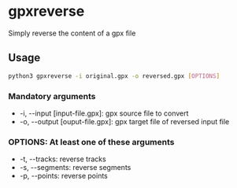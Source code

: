 # gpxreverse

Simply reverse the content of a gpx file

## Usage

```bash
python3 gpxreverse -i original.gpx -o reversed.gpx [OPTIONS]
```
### Mandatory arguments
 * -i, --input [input-file.gpx]: gpx source file to convert
 * -o, --output [ouput-file.gpx]: gpx target file of reversed input file
### OPTIONS: At least one of these arguments
 * -t, --tracks: reverse tracks
 * -s, --segments: reverse segments
 * -p, --points: reverse points
